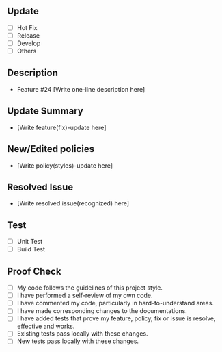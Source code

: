 ## Update
- [ ] Hot Fix
- [ ] Release
- [ ] Develop
- [ ] Others

## Description
* Feature #24
[Write one-line description here]

## Update Summary
- [Write feature(fix)-update here]

## New/Edited policies
- [Write policy(styles)-update here]

## Resolved Issue
- [Write resolved issue(recognized) here]

## Test
- [ ] Unit Test
- [ ] Build Test

## Proof Check
- [ ] My code follows the guidelines of this project style.
- [ ] I have performed a self-review of my own code.
- [ ] I have commented my code, particularly in hard-to-understand areas.
- [ ] I have made corresponding changes to the documentations.
- [ ] I have added tests that prove my feature, policy, fix or issue is resolve, effective and works.
- [ ] Existing tests pass locally with these changes.
- [ ] New tests pass locally with these changes.